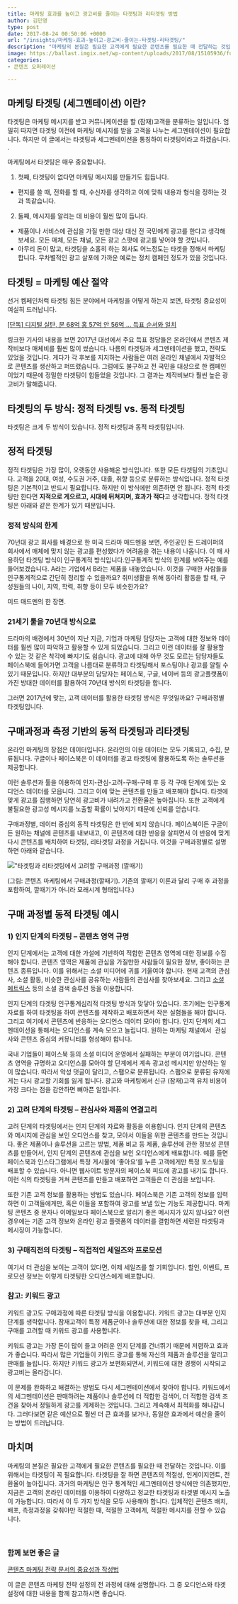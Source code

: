 ```yaml
---
title: 마케팅 효과를 높이고 광고비를 줄이는 타겟팅과 리타겟팅 방법
author: 김민영
type: post
date: 2017-08-24 00:50:06 +0000
url: "/insights/마케팅-효과-높이고-광고비-줄이는-타겟팅-리타겟팅/"
description: "마케팅의 본질은 필요한 고객에게 필요한 콘텐츠를 필요한 때 전달하는 것입니다. 이를 위해 꼭 필요한 작업이 타겟팅입니다. 타겟팅을 잘 하면 콘텐츠의 적절성, 인게이지먼트, 전환율이 높아집니다. 이 글은 페이스북, 유튜브, 검색의 퍼포먼스를 높이는 타겟팅 프로세스, 구매과정을 고려한 리타겟팅 방식을 소개합니다."
image: https://ballast.imgix.net/wp-content/uploads/2017/08/15105936/funnel.001.png?auto=compress,format
categories:
- 콘텐츠 오퍼레이션

---
```


## 마케팅 타겟팅 (세그멘테이션) 이란?

타겟팅은 마케팅 메시지를 받고 커뮤니케이션을 할 (잠재)고객을 분류하는 일입니다. 엄밀히 따지면 타겟팅 이전에 마케팅 메시지를 받을 고객을 나누는 세그멘테이션이 필요합니다. 하지만 이 글에서는 타겟팅과 세그멘테이션을 통칭하여 타겟팅이라고 하겠습니다. .

마케팅에서 타겟팅은 매우 중요합니다.

1. 첫째, 타겟팅이 없다면 마케팅 메시지를 만들기도 힘듭니다.
  * 편지를 쓸 때, 전화를 할 때, 수신자를 생각하고 이에 맞춰 내용과 형식을 정하는 것과 똑같습니다.
2. 둘째, 메시지를 알리는 데 비용이 훨씬 많이 듭니다.
  * 제품이나 서비스에 관심을 가질 만한 대상 대신 전 국민에게 광고를 한다고 생각해보세요. 모든 매체, 모든 채널, 모든 광고 스팟에 광고를 넣어야 할 것입니다.
  * 아무리 돈이 많고, 타겟팅을 소홀히 하는 회사도 어느정도는 타겟을 정해서 마케팅합니다. 무차별적인 광고 살포에 가까운 예로는 정치 캠페인 정도가 있을 것입니다.

## 타겟팅 = 마케팅 예산 절약

선거 켐페인처럭 타겟팅 힘든 분야에서 마케팅을 어떻게 하는지 보면, 타겟팅 중요성이 여실히 드러납니다.

[\[단독\] 디지털 실탄, 문 68억 홍 57억 안 56억 … 득표 순서와 일치](http://news.joins.com/article/21862400)

링크한 기사의 내용을 보면 2017년 대선에서 주요 득표 정당들은 온라인에서 콘텐츠 제작비보다 매체비를 훨씬 많이 썼습니다. 나름의 타겟팅과 세그멘테이션을 했고, 전략도 있었을 것입니다. 게다가 각 후보를 지지하는 사람들은 여러 온라인 채널에서 자발적으로 콘텐츠를 생산하고 퍼뜨렸습니다. 그럼에도 불구하고 전 국민을 대상으로 한 캠페인이었기 때문에 정밀한 타겟팅이 힘들었을 것입니다. 그 결과는 제작비보다 훨씬 높은 광고비가 말해줍니다.

## 타겟팅의 두 방식: 정적 타겟팅 vs. 동적 타겟팅

타겟팅은 크게 두 방식이 있습니다. 정적 타겟팅과 동적 타겟팅입니다.

## 정적 타겟팅

정적 타겟팅은 가장 많이, 오랫동안 사용해온 방식입니다. 또한 모든 타겟팅의 기초입니다. 고객을 20대, 여성, 수도권 거주, 대졸, 취향 등으로 분류하는 방식입니다. 정적 타겟팅은 기본적이고 반드시 필요합니다. 하지만 이 방식에만 의존하면 안 됩니다. 정적 타겟팅만 한다면 **지적으로 게으르고, 시대에 뒤쳐지며, 효과가 적다**고 생각합니다. 정적 타겟팅은 아래와 같은 한계가 있기 때문입니다.

### 정적 방식의 한계

70년대 광고 회사를 배경으로 한 미국 드라마 매드멘을 보면, 주인공인 돈 드레이퍼의 회사에서 매체에 맞지 않는 광고를 편성했다가 어려움을 겪는 내용이 나옵니다. 이 때 사용하던 타겟팅 방식이 인구통계적 방식입니다.인구통계적 방식의 한계를 보여주는 예를 들어보겠습니다. A라는 기업에서 B라는 제품을 내놓았습니다. 이것을 구매한 사람들을 인구통계적으로 간단히 정리할 수 있을까요? 취미생활을 위해 동아리 활동을 할 때, 구성원들의 나이, 지역, 학력, 취향 등이 모두 비슷한가요?

미드 매드멘의 한 장면.

### 21세기 툴을 70년대 방식으로

드라마의 배경에서 30년이 지난 지금, 기업과 마케팅 담당자는 고객에 대한 정보와 데이터를 훨씬 많이 파악하고 활용할 수 있게 되었습니다. 그리고 이런 데이터를 잘 활용할 수 있는 것 같은 착각에 빠지기도 쉽습니다. 광고에 대해 아무 것도 모르는 담당자들도 페이스북에 들어가면 고객을 나름대로 분류하고 타겟팅해서 포스팅이나 광고를 알릴 수 있기 때문입니다. 하지만 대부분의 담당자는 페이스북, 구글, 네이버 등의 광고플랫폼이 가진 방대한 데이터를 활용하여 70년대 방식의 타겟팅을 합니다.

그러면 2017년에 맞는, 고객 데이터를 활용한 타겟팅 방식은 무엇일까요? 구매과정별 타겟팅입니다.

## 구매과정과 측정 기반의 동적 타겟팅과 리타겟팅

온라인 마케팅의 장점은 데이터입니다. 온라인의 이용 데이터는 모두 기록되고, 수집, 분류됩니다. 구글이나 페이스북은 이 데이터를 광고 타겟팅에 활용하도록 하는 솔루션을 제공합니다.

이런 솔루션과 툴을 이용하여 인지-관심-고려-구매-구매 후 등 각 구매 단계에 있는 오디언스 데이터를 모읍니다. 그리고 이에 맞는 콘텐츠를 만들고 배포해야 합니다. 타겟에 맞게 광고를 집행하면 당연히 광고비가 내려가고 전환율은 높아집니다. 또한 고객에게 불필요한 광고성 메시지를 노출할 확률이 낮아지기 때문에 신뢰를 얻습니다.

구매과정별, 데이터 중심의 동적 타겟팅은 한 번에 되지 않습니다. 페이스북이든 구글이든 원하는 채널에 콘텐츠를 내보내고, 이 콘텐츠에 대한 반응을 살피면서 이 반응에 맞게 다시 콘텐츠를 배치하여 타겟팅, 리타겟팅 과정을 거칩니다. 이것을 구매과정별로 설명하면 아래와 같습니다.

!["타겟팅과 리타겟팅에서 고려할 구매과정 (깔때기)](https://s3-ap-northeast-2.amazonaws.com/ballast-website-images/wp-content/uploads/2017/08/15105936/funnel.001.png)

\(그림: 콘텐츠 마케팅에서 구매과정(깔때기). 기존의 깔때기 이론과 달리 구매 후 과정을 포함하여, 깔때기가 아니라 모래시계 형태입니다.)

### 

## 구매 과정별 동적 타겟팅 예시

### 1) 인지 단계의 타겟팅 – 콘텐츠 영역 규명

인지 단계에서는 고객에 대한 가설에 기반하여 적합한 콘텐츠 영역에 대한 정보를 수집해야 합니다. 콘텐츠 영역은 제품에 관심을 가질만한 사람들이 필요한 정보, 좋아하는 콘텐츠 종류입니다. 이를 위해서는 소셜 미디어에 귀를 기울여야 합니다. 현재 고객의 관심사, 소셜 활동, 비슷한 관심사를 공유하는 사람들의 관심사를 찾아보세요. 그리고 [소셜 메트릭스](http://www.socialmetrics.co.kr/) 등의 소셜 검색 솔루션 등을 이용합니다.

인지 단계의 타겟팅 인구통계심리적 타겟팅 방식과 맞닿아 있습니다. 초기에는 인구통계 자료를 하여 타겟팅을 하여 콘텐츠를 제작하고 배포하면서 작은 실험들을 해야 합니다. 그리고 여기에서 콘텐츠에 반응하는 오디언스 데이터 모아야 합니다. 인지 단계의 세그멘테이션을 통해서는 오디언스를 계속 모으고 늘립니다. 원하는 마케팅 채널에서  관심사와 콘텐츠 중심의 커뮤니티를 형성해야 합니다.

국내 기업들이 페이스북 등의 소셜 미디어 운영에서 실패하는 부분이 여기입니다. 콘텐츠 영역을 규명하고 오디언스를 모아야 할 단계에서 계속 광고성 메시지만 양산하는 일이 많습니다. 따라서 악성 댓글이 달리고, 스팸으로 분류됩니다. 스팸으로 분류된 유저에게는 다시 광고할 기회를 잃게 됩니다. 광고와 마케팅에서 신규 (잠재)고객 유치 비용이 가장 크다는 점을 감안하면 뼈아픈 일입니다.

### 2) 고려 단계의 타겟팅 – 관심사와 제품의 연결고리

고려 단계의 타겟팅에서는 인지 단계의 자료와 활동을 이용합니다. 인지 단계의 콘텐츠와 메시지에 관심을 보인 오디언스를 찾고, 모아서 이들을 위한 콘텐츠를 만드는 것입니다. 좋은 제품이나 솔루션을 고르는 방법, 제품 비교 등 제품, 솔루션에 관한 정보성 콘텐츠를 만들어서, 인지 단계의 콘텐츠에 관심을 보인 오디언스에게 배포합니다. 예를 들면 페이스북과 인스타그램에서 특정 게시물에 ‘좋아요’를 누른 고객에게만 특정 포스팅을 배포할 수 있습니다. 아니면 웹사이트 방문자의 페이스북 피드에 광고를 내기도 합니다. 이런 식의 타겟팅을 거쳐 콘텐츠를 만들고 배포하면 고객들은 더 관심을 보입니다.

또한 기존 고객 정보를 활용하는 방법도 있습니다. 페이스북은 기존 고객의 정보를 입력하면 이 고객들에게만, 혹은 이들을 포함하여 광고를 보낼 있는 기능도 제공합니다. 마케팅 콘텐츠 중 문자나 이메일보다 페이스북으로 알리기 좋은 메시지가 있지 않나요? 이런 경우에는 기존 고객 정보와 온라인 광고 플랫폼의 데이터를 결합하면 세련된 타겟팅과 메시징이 가능합니다.

### 3) 구매직전의 타겟팅 – 직접적인 세일즈와 프로모션

여기서 더 관심을 보이는 고객이 있다면, 이제 세일즈를 할 기회입니다. 할인, 이벤트, 프로모션 정보는 이렇게 타겟팅한 오디언스에게 배포합니다.

### 참고: 키워드 광고

키워드 광고도 구매과정에 따른 타겟팅 방식을 이용합니다. 키워드 광고는 대부분 인지 단계를 생략합니다. 잠재고객이 특정 제품군이나 솔루션에 대한 정보를 찾을 때, 그리고 구매를 고려할 때 키워드 광고를 사용합니다.

키워드 광고는 가장 돈이 많이 들고 어려운 인지 단계를 건너뛰기 때문에 저렴하고 효과가 좋습니다. 따라서 많은 기업들이 키워드 광고를 통해 자신의 제품과 솔루션을 알리고 판매를 늘립니다. 하지만 키워드 광고가 보편화되면서, 키워드에 대한 경쟁이 시작되고 광고비는 올라갑니다.

이 문제를 완화하고 해결하는 방법도 다시 세그멘테이션에서 찾아야 합니다. 키워드에서의 세그멘테이션은 판매하려는 제품이나 솔루션에 더 적합한 검색어, 더 적합한 검색 조건을 찾아서 정밀하게 광고를 게제하는 것입니다. 그리고 계속해서 최적화를 해나갑니다. 그러다보면 같은 예산으로 훨씬 더 큰 효과를 보거나, 동일한 효과에서 예산을 줄이는 방법이 드러납니다.

## 마치며

마케팅의 본질은 필요한 고객에게 필요한 콘텐츠를 필요한 때 전달하는 것입니다. 이를 위해서는 타겟팅이 꼭 필요합니다. 타겟팅을 잘 하면 콘텐츠의 적절성, 인게이지먼트, 전환율이 높아집니다. 과거의 마케팅은 인구 통계적인 세그멘테이션 방식에만 의존했지만, 지금은 고객의 온라인 데이터를 이용하여 다양하고 정교한 타겟팅과 타겟별 메시지 노출이 가능합니다. 따라서 이 두 가지 방식을 모두 사용해야 합니다. 입체적인 콘텐츠 배치, 배포, 측정과정을 갖춰야만 적절한 때, 적절한 고객에게, 적절한 메시지를 전할 수 있습니다.

 

### 함께 보면 좋은 글

[콘텐츠 마케팅 전략 문서의 중요성과 작성법](/insights/%ec%bd%98%ed%85%90%ec%b8%a0-%eb%a7%88%ec%bc%80%ed%8c%85-%ec%a0%84%eb%9e%b5-%eb%ac%b8%ec%84%9c%ec%9d%98-%ec%a4%91%ec%9a%94%ec%84%b1%ea%b3%bc-%ec%9e%91%ec%84%b1%eb%b2%95/)

이 글은 콘텐츠 마케팅 전략 설정의 전 과정에 대해 설명합니다. 그 중 오디언스와 타겟 설정에 대한 내용을 함께 참고하시면 좋습니다.